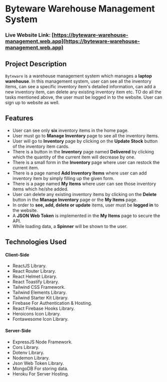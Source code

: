 # Byteware Warehouse Management System

### Live Website Link: [https://byteware-warehouse-management.web.app](https://byteware-warehouse-management.web.app)

## Project Description

`Byteware` is a warehouse management system which manages a **laptop warehouse**. In this management system, user can see all the inventory items, can see a specific inventory item's detailed information, can add a new inventory item, can delete any existing inventory item etc. TO do all the tasks mentioned above, the user must be logged in to the website. User can sign up to website as well.

## Features

- User can see only **six** inventory items in the home page.
- User must go to **Manage Inventory** page to see all the inventory items.
- User will go to **Inventory** page by clicking on the **Update Stock** button of the inventory item cards.
- There is a button in the **Inventory** page named **Delivered** by clicking which the quantity of the current item will decrease by one.
- There is a small form in the **Inventory** page where user can restock the current item.
- There is a page named **Add Inventory Items** where user can add inventory item by simply filling up the given form.
- There is a page named **My Items** where user can see those inventory items which he/she added.
- User can delete any existing inventory items by clicking on the **Delete** button in the **Manage Inventory** page or the **My Items** page.
- In order to **see, add, delete or update** items, user must be **logged in** to the website.
- A **JSON Web Token** is implemented in the **My Items** page to secure the API.
- While loading data, a **Spinner** will be shown to the user.

## Technologies Used

#### Client-Side

- ReactJS Library.
- React Router Library.
- React Helmet Library.
- React Toastify Library.
- Tailwind CSS Framework.
- Tailwind Elements Library.
- Tailwind Starter Kit Library.
- Firebase For Authentication & Hosting.
- React Firebase Hooks Library.
- Heroicons Icon Library.
- Fontawesome Icon Library.

#### Server-Side

- ExpressJS Node Framework.
- Cors Library.
- Dotenv Library.
- Nodemon Library.
- Json Web Token Library.
- MongoDB For storing data.
- Heroku For Server Hosting.
